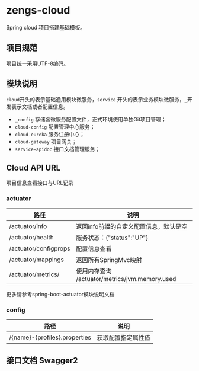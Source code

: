 # zengs-cloud

Spring cloud 项目搭建基础模板。


## 项目规范

项目统一采用UTF-8编码。


## 模块说明

`cloud`开头的表示基础通用模块微服务，`service` 开头的表示业务模块微服务，`_`开发表示文档或者配置信息。

- `_config` 存储各微服务配置文件，正式环境使用单独Git项目管理；
- `cloud-config` 配置管理中心服务；
- `cloud-eureka` 服务注册中心；
- `cloud-gateway` 项目网关；
- `service-apidoc` 接口文档管理服务；

## Cloud API URL

项目信息查看接口与URL记录

### actuator

路径 |   说明
-----|------
/actuator/info               |返回info前缀的自定义配置信息，默认是空
/actuator/health             |服务状态：{"status":"UP"} 
/actuator/configprops        |配置信息查看
/actuator/mappings           |返回所有SpringMvc映射
/actuator/metrics/           |使用内存查询 /actuator/metrics/jvm.memory.used

更多请参考spring-boot-actuator模块说明文档


### config 


路径 |   说明
-----|------
/{name}-{profiles}.properties               |获取配置指定属性值  


## 接口文档 Swagger2

